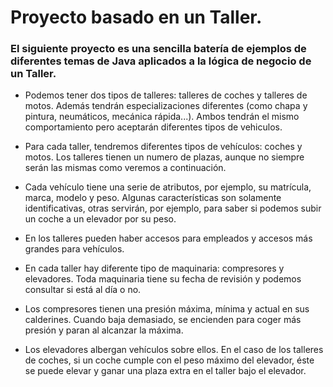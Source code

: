 # Proyecto basado en un Taller.

### El siguiente proyecto es una sencilla batería de ejemplos de diferentes temas de Java aplicados a la lógica de negocio de un Taller.

* Podemos tener dos tipos de talleres: talleres de coches y talleres de motos. Además tendrán especializaciones diferentes (como chapa y pintura, neumáticos, mecánica rápida...). Ambos tendrán el mismo comportamiento pero aceptarán diferentes tipos de vehiculos.

* Para cada taller, tendremos diferentes tipos de vehículos: coches y motos. Los talleres tienen un numero de plazas, aunque no siempre serán las mismas como veremos a continuación.

* Cada vehículo tiene una serie de atributos, por ejemplo, su matrícula, marca, modelo y peso. Algunas características son solamente identificativas, otras servirán, por ejemplo, para saber si podemos subir un coche a un elevador por su peso.

* En los talleres pueden haber accesos para empleados y accesos más grandes para vehículos.

* En cada taller hay diferente tipo de maquinaria: compresores y elevadores. Toda maquinaria tiene su fecha de revisión y podemos consultar si está al día o no.

* Los compresores tienen una presión máxima, mínima y actual en sus calderines. Cuando baja demasiado, se encienden para coger más presión y paran al alcanzar la máxima.

* Los elevadores albergan vehículos sobre ellos. En el caso de los talleres de coches, si un coche cumple con el peso máximo del elevador, éste se puede elevar y ganar una plaza extra en el taller bajo el elevador.
